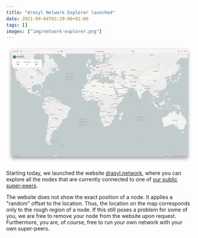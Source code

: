 ```yaml
---
title: "drasyl Network Explorer launched"
date: 2021-09-04T03:29:00+01:00
tags: []
images: ["img/network-explorer.png"]
---
```


![Screenshot of drasyl.network](/img/network-explorer.png)

Starting today, we launched the website [drasyl.network](https://drasyl.network), where you can explore all the nodes that are currently connected to one of [our public super-peers](https://docs.drasyl.org/public-super-peers/).
<!--more--->
The website does not show the exact position of a node. It applies a "random" offset to the location. Thus, the location on the map corresponds only to the rough region of a node.
If this still poses a problem for some of you, we are free to remove your node from the website upon request. Furthermore, you are, of course, free to run your own network with your own super-peers.